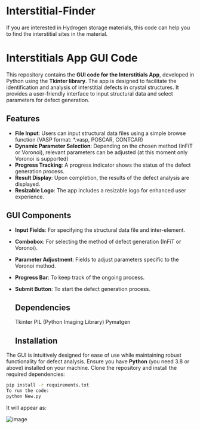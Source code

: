 # Interstitial-Finder
If you are interested in Hydrogen storage materials, this code can help you to find the interstitial sites in the material.
# **Interstitials App GUI Code**

This repository contains the **GUI code for the Interstitials App**, developed in Python using the **Tkinter library**. The app is designed to facilitate the identification and analysis of interstitial defects in crystal structures. It provides a user-friendly interface to input structural data and select parameters for defect generation.

## **Features**

- **File Input**: Users can input structural data files using a simple browse function (VASP format: *.vasp, POSCAR, CONTCAR)
- **Dynamic Parameter Selection**: Depending on the chosen method (InFiT or Voronoi), relevant parameters can be adjusted (at this moment only Voronoi is supported)
- **Progress Tracking**: A progress indicator shows the status of the defect generation process.
- **Result Display**: Upon completion, the results of the defect analysis are displayed.
- **Resizable Logo**: The app includes a resizable logo for enhanced user experience.

## **GUI Components**

- **Input Fields**: For specifying the structural data file and inter-element.
- **Combobox**: For selecting the method of defect generation (InFiT or Voronoi).
- **Parameter Adjustment**: Fields to adjust parameters specific to the Voronoi method.
- **Progress Bar**: To keep track of the ongoing process.
- **Submit Button**: To start the defect generation process.
    
    ## **Dependencies**

    Tkinter
    PIL (Python Imaging Library)
    Pymatgen

    ## **Installation**
The GUI is intuitively designed for ease of use while maintaining robust functionality for defect analysis.
Ensure you have **Python** (you need 3.8 or above) installed on your machine. Clone the repository and install the required dependencies:
```bash
pip install -r requirements.txt
To run the code:
python New.py
```
It will appear as:

![image](https://github.com/sata-deep/Interstitial-Finder/assets/27854932/1b5437c2-dc7e-4927-bf37-62acb9a15971)



